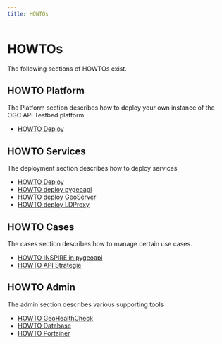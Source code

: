 ```yaml
---
title: HOWTOs
---
```


# HOWTOs

The following sections of HOWTOs exist.

## HOWTO Platform

The Platform section describes how to deploy your own instance of the OGC API Testbed platform.

* [HOWTO Deploy](howto_platform.md)

## HOWTO Services
The deployment section describes how to deploy services

* [HOWTO Deploy](howto_deploy.md)
* [HOWTO deploy pygeoapi](howto_pygeoapi.md)
* [HOWTO deploy GeoServer](howto_geoserver.md)
* [HOWTO deploy LDProxy](howto_ldproxy.md)

## HOWTO Cases

The cases section describes how to manage certain use cases.

* [HOWTO INSPIRE in pygeoapi](howto_inspire.md)
* [HOWTO API Strategie](howto_api_strategie.md)

## HOWTO Admin

The admin section describes various supporting tools

* [HOWTO GeoHealthCheck](howto_ghc.md)
* [HOWTO Database](howto_database.md)
* [HOWTO Portainer](howto_portainer.md)

